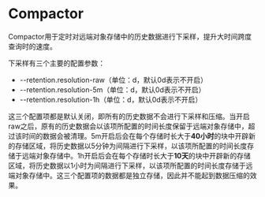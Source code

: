 # Compactor

Compactor用于定时对远端对象存储中的历史数据进行下采样，提升大时间跨度查询时的速度。

下采样有三个主要的配置参数：

* --retention.resolution-raw（单位：d，默认0d表示不开启）
* --retention.resolution-5m（单位：d，默认0d表示不开启）
* --retention.resolution-1h（单位：d，默认0d表示不开启）

这三个配置项都是默认关闭，即所有的历史数据不会进行下采样和压缩。当开启raw之后，原有的历史数据会以该项所配置的时间长度保留于远端对象存储中，超过该时间的数据会被清理。5m开启后会在每个存储时长大于**40小时**的块中开辟新的存储区域，将历史数据以5分钟为间隔进行下采样，以该项所配置的时间长度存储于远端对象存储中。1h开启后会在每个存储时长大于**10天**的块中开辟新的存储区域，将历史数据以1小时为间隔进行下采样，以该项所配置的时间长度存储于远端对象存储中。这三个配置项的数据都是独立存储，因此并不能起到数据压缩的效果。

